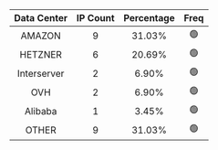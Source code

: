 | Data Center | IP Count | Percentage | Freq |
|:------------:|:--------:|:-----------:|:-----:|
| AMAZON | 9 | 31.03% | 🟢 |
| HETZNER | 6 | 20.69% | 🟢 |
| Interserver | 2 | 6.90% | 🟢 |
| OVH | 2 | 6.90% | 🟢 |
| Alibaba | 1 | 3.45% | 🟢 |
| OTHER | 9 | 31.03% | 🟢 |
